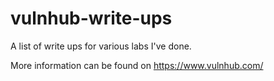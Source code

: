 # vulnhub-write-ups

A list of write ups for various labs I've done.

More information can be found on https://www.vulnhub.com/

